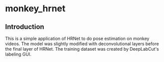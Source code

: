 # monkey_hrnet

## Introduction
This is a simple application of HRNet to do pose estimation on monkey videos. The model was slightly modified with deconvolutional layers before the final layer of HRNet. The training dataset was created by DeepLabCut's labeling GUI. 
 
